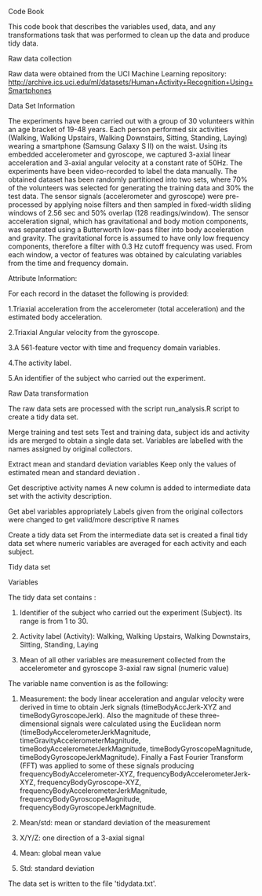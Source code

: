 
Code Book

This code book that describes the variables used, data, and any transformations task that was performed to clean up the data and produce tidy data.



Raw data collection

Raw data were obtained from the UCI Machine Learning repository: http://archive.ics.uci.edu/ml/datasets/Human+Activity+Recognition+Using+Smartphones 


Data Set Information

The experiments have been carried out with a group of 30 volunteers within an age bracket of 19-48 years. Each person performed six activities (Walking, Walking Upstairs, Walking Downstairs, Sitting, Standing, Laying) wearing a smartphone (Samsung Galaxy S II) on the waist. Using its embedded accelerometer and gyroscope, we captured 3-axial linear acceleration and 3-axial angular velocity at a constant rate of 50Hz. The experiments have been video-recorded to label the data manually. The obtained dataset has been randomly partitioned into two sets, where 70% of the volunteers was selected for generating the training data and 30% the test data.
The sensor signals (accelerometer and gyroscope) were pre-processed by applying noise filters and then sampled in fixed-width sliding windows of 2.56 sec and 50% overlap (128 readings/window). The sensor acceleration signal, which has gravitational and body motion components, was separated using a Butterworth low-pass filter into body acceleration and gravity. The gravitational force is assumed to have only low frequency components, therefore a filter with 0.3 Hz cutoff frequency was used. From each window, a vector of features was obtained by calculating variables from the time and frequency domain. 


Attribute Information:

For each record in the dataset the following is provided:

1.Triaxial acceleration from the accelerometer (total acceleration) and the estimated body acceleration.

2.Triaxial Angular velocity from the gyroscope.

3.A 561-feature vector with time and frequency domain variables.

4.The activity label.

5.An identifier of the subject who carried out the experiment. 


Raw Data transformation

The raw data sets are processed with the script run_analysis.R script to create a tidy data set.

Merge training and test sets Test and training data, subject ids and activity ids are merged to obtain a single data set. Variables are labelled with the names assigned by original collectors.

Extract mean and standard deviation variables Keep only the values of estimated mean and standard deviation .

Get descriptive activity names A new column is added to intermediate data set with the activity description.

Get abel variables appropriately Labels given from the original collectors were changed to get valid/more descriptive R names 

Create a tidy data set From the intermediate data set is created a final tidy data set where numeric variables are averaged for each activity and each subject.


Tidy data set

Variables

The tidy data set contains :

1. Identifier of the subject who carried out the experiment (Subject). Its range is from 1 to 30. 

2. Activity label (Activity): Walking, Walking Upstairs, Walking Downstairs, Sitting, Standing, Laying

3. Mean of all other variables are measurement collected from the accelerometer and gyroscope 3-axial raw signal (numeric value)

The variable name convention is as the following:

1. Measurement: the body linear acceleration and angular velocity were derived in time to obtain Jerk signals (timeBodyAccJerk-XYZ and timeBodyGyroscopeJerk). Also the magnitude of these three-dimensional signals were calculated using the Euclidean norm (timeBodyAccelerometerJerkMagnitude, timeGravityAccelerometerMagnitude, timeBodyAccelerometerJerkMagnitude, timeBodyGyroscopeMagnitude, timeBodyGyroscopeJerkMagnitude). Finally a Fast Fourier Transform (FFT) was applied to some of these signals producing frequencyBodyAccelerometer-XYZ, frequencyBodyAccelerometerJerk-XYZ, frequencyBodyGyroscope-XYZ, frequencyBodyAccelerometerJerkMagnitude, frequencyBodyGyroscopeMagnitude, frequencyBodyGyroscopeJerkMagnitude. 

2. Mean/std: mean or standard deviation of the measurement

3. X/Y/Z: one direction of a 3-axial signal

4. Mean: global mean value

5. Std: standard deviation

The data set is written to the file 'tidydata.txt'.
